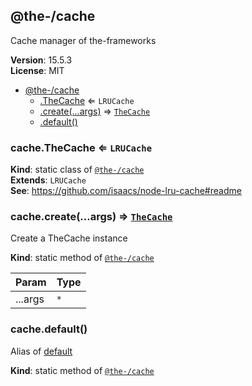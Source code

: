 <!--- Code generated by @the-/script-doc. DO NOT EDIT. -->

<a name="module_@the-/cache"></a>

## @the-/cache
Cache manager of the-frameworks

**Version**: 15.5.3  
**License**: MIT  

* [@the-/cache](#module_@the-/cache)
    * [.TheCache](#module_@the-/cache.TheCache) ⇐ <code>LRUCache</code>
    * [.create(...args)](#module_@the-/cache.create) ⇒ [<code>TheCache</code>](#module_@the-/cache.TheCache)
    * [.default()](#module_@the-/cache.default)

<a name="module_@the-/cache.TheCache"></a>

### cache.TheCache ⇐ <code>LRUCache</code>
**Kind**: static class of [<code>@the-/cache</code>](#module_@the-/cache)  
**Extends**: <code>LRUCache</code>  
**See**: https://github.com/isaacs/node-lru-cache#readme  
<a name="module_@the-/cache.create"></a>

### cache.create(...args) ⇒ [<code>TheCache</code>](#module_@the-/cache.TheCache)
Create a TheCache instance

**Kind**: static method of [<code>@the-/cache</code>](#module_@the-/cache)  

| Param | Type |
| --- | --- |
| ...args | <code>\*</code> | 

<a name="module_@the-/cache.default"></a>

### cache.default()
Alias of [default](#module_@the-/cache.default)

**Kind**: static method of [<code>@the-/cache</code>](#module_@the-/cache)  
